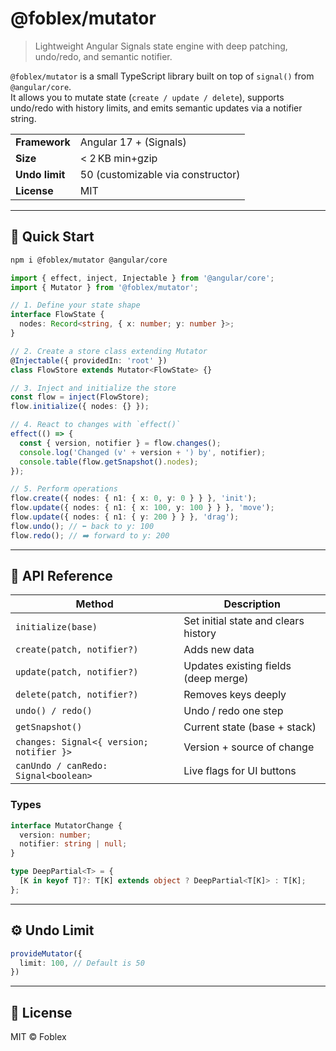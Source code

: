 # @foblex/mutator

> Lightweight Angular Signals state engine with deep patching, undo/redo, and semantic notifier.

`@foblex/mutator` is a small TypeScript library built on top of `signal()` from `@angular/core`.  
It allows you to mutate state (`create / update / delete`), supports undo/redo with history limits, and emits semantic updates via a notifier string.

|                     |                                   |
|---------------------|-----------------------------------|
| **Framework**       | Angular 17 + (Signals)            |
| **Size**            | < 2 KB min+gzip                   |
| **Undo limit**      | 50 (customizable via constructor) |
| **License**         | MIT                               |

---

## 🚀 Quick Start

```bash
npm i @foblex/mutator @angular/core
```

```ts
import { effect, inject, Injectable } from '@angular/core';
import { Mutator } from '@foblex/mutator';

// 1. Define your state shape
interface FlowState {
  nodes: Record<string, { x: number; y: number }>;
}

// 2. Create a store class extending Mutator
@Injectable({ providedIn: 'root' })
class FlowStore extends Mutator<FlowState> {}

// 3. Inject and initialize the store
const flow = inject(FlowStore);
flow.initialize({ nodes: {} });

// 4. React to changes with `effect()`
effect(() => {
  const { version, notifier } = flow.changes();
  console.log('Changed (v' + version + ') by', notifier);
  console.table(flow.getSnapshot().nodes);
});

// 5. Perform operations
flow.create({ nodes: { n1: { x: 0, y: 0 } } }, 'init');
flow.update({ nodes: { n1: { x: 100, y: 100 } } }, 'move');
flow.update({ nodes: { n1: { y: 200 } } }, 'drag');
flow.undo(); // ⬅️ back to y: 100
flow.redo(); // ➡️ forward to y: 200
```

---
## 🔧 API Reference

| Method                                   | Description                                              |
|------------------------------------------|----------------------------------------------------------|
| `initialize(base)`                       | Set initial state and clears history                     |
| `create(patch, notifier?)`               | Adds new data                                            |
| `update(patch, notifier?)`               | Updates existing fields (deep merge)                     |
| `delete(patch, notifier?)`               | Removes keys deeply                                      |
| `undo() / redo()`                        | Undo / redo one step                                     |
| `getSnapshot()`                          | Current state (base + stack)                             |
| `changes: Signal<{ version; notifier }>` | Version + source of change                               |
| `canUndo / canRedo: Signal<boolean>`     | Live flags for UI buttons                                |

### Types

```ts
interface MutatorChange {
  version: number;
  notifier: string | null;
}

type DeepPartial<T> = {
  [K in keyof T]?: T[K] extends object ? DeepPartial<T[K]> : T[K];
};
```

---

## ⚙️ Undo Limit

```ts
provideMutator({
  limit: 100, // Default is 50
})
```

---

## 📄 License

MIT © Foblex
